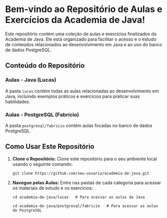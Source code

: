             
   <h1>Bem-vindo ao Repositório de Aulas e Exercícios da Academia de Java!</h1>

   <p>Este repositório contém uma coleção de aulas e exercícios finalizados da Academia de Java. Ele está organizado para facilitar o acesso e o estudo de conteúdos relacionados ao desenvolvimento em Java e ao uso do banco de dados PostgreSQL.</p>    
  
   <h2>Conteúdo do Repositório</h2> 
 
   <h3>Aulas - Java (Lucas)</h3> 
    <p>A pasta <code>lucas</code> contém todas as aulas relacionadas ao desenvolvimento em Java, incluindo exemplos práticos e exercícios para praticar suas habilidades.</p>

   <h3>Aulas - PostgreSQL (Fabrício)</h3>
    <p>A pasta <code>postgresql/fabricio</code> contém aulas focadas no banco de dados PostgreSQL. 

   <h2>Como Usar Este Repositório</h2>

   <ol>
        <li>
            <p><strong>Clone o Repositório:</strong> Clone este repositório para o seu ambiente local usando o seguinte comando:</p>
            <pre><code>git clone https://github.com/seu-usuario/academia-de-java.git</code></pre>
        </li>
        <li>
            <p><strong>Navegue pelas Aulas:</strong> Entre nas pastas de cada categoria para acessar os materiais de estudo e os exercícios:</p>
            <pre><code>cd academia-de-java/lucas   # Para acessar as aulas de Java</code></pre>
            <pre><code>cd academia-de-java/postgresql/fabricio   # Para acessar as aulas de PostgreSQL</code></pre>
        </li>
        
